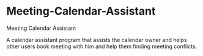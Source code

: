 # Meeting-Calendar-Assistant

Meeting Calendar Assistant

A calendar assistant program that assists the calendar owner and helps other users book meeting with him and help them finding meeting conflicts.
